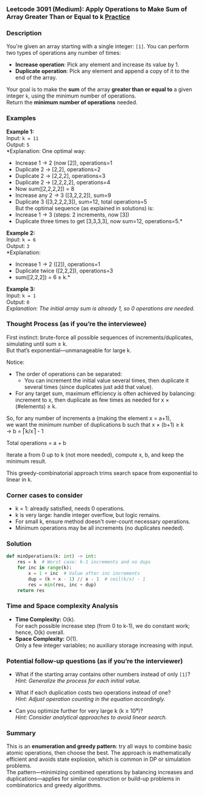 ### Leetcode 3091 (Medium): Apply Operations to Make Sum of Array Greater Than or Equal to k [Practice](https://leetcode.com/problems/apply-operations-to-make-sum-of-array-greater-than-or-equal-to-k)

### Description  
You're given an array starting with a single integer: `[1]`. You can perform two types of operations any number of times:

- **Increase operation**: Pick any element and increase its value by 1.
- **Duplicate operation**: Pick any element and append a copy of it to the end of the array.

Your goal is to make the **sum** of the array **greater than or equal to** a given integer `k`, using the minimum number of operations.  
Return the **minimum number of operations** needed.

### Examples  

**Example 1:**  
Input: `k = 11`  
Output: `5`  
*Explanation: One optimal way:  
- Increase 1 → 2 (now [2]), operations=1  
- Duplicate 2 → [2,2], operations=2  
- Duplicate 2 → [2,2,2], operations=3  
- Duplicate 2 → [2,2,2,2], operations=4  
- Now sum([2,2,2,2]) = 8  
- Increase any 2 → 3 ([3,2,2,2]), sum=9  
- Duplicate 3 ([3,2,2,2,3]), sum=12, total operations=5  
But the optimal sequence (as explained in solutions) is:  
- Increase 1 → 3 (steps: 2 increments, now [3])  
- Duplicate three times to get [3,3,3,3], now sum=12, operations=5.*

**Example 2:**  
Input: `k = 6`  
Output: `3`  
*Explanation:  
- Increase 1 → 2 ([2]), operations=1  
- Duplicate twice ([2,2,2]), operations=3  
- sum([2,2,2]) = 6 ≥ k.*

**Example 3:**  
Input: `k = 1`  
Output: `0`  
*Explanation: The initial array sum is already 1, so 0 operations are needed.*

### Thought Process (as if you’re the interviewee)  
First instinct: brute-force all possible sequences of increments/duplicates, simulating until sum ≥ k.  
But that’s exponential—unmanageable for large k.

Notice:
- The order of operations can be separated:  
  - You can increment the initial value several times, then duplicate it several times (since duplicates just add that value).
- For any target sum, maximum efficiency is often achieved by balancing: increment to x, then duplicate as few times as needed for x × (#elements) ≥ k.

So, for any number of increments a (making the element x = a+1),  
we want the minimum number of duplications b such that x × (b+1) ≥ k  
→ b = ⎡k/x⎤ - 1

Total operations = a + b

Iterate a from 0 up to k (not more needed), compute x, b, and keep the minimum result.

This greedy-combinatorial approach trims search space from exponential to linear in k.

### Corner cases to consider  
- k = 1: already satisfied, needs 0 operations.
- k is very large: handle integer overflow, but logic remains.
- For small k, ensure method doesn't over-count necessary operations.
- Minimum operations may be all increments (no duplicates needed).

### Solution

```python
def minOperations(k: int) -> int:
    res = k  # Worst case: k-1 increments and no dups
    for inc in range(k):
        x = 1 + inc  # Value after inc increments
        dup = (k + x - 1) // x - 1  # ceil(k/x) - 1
        res = min(res, inc + dup)
    return res
```

### Time and Space complexity Analysis  

- **Time Complexity:** O(k).  
  For each possible increase step (from 0 to k-1), we do constant work; hence, O(k) overall.
- **Space Complexity:** O(1).  
  Only a few integer variables; no auxiliary storage increasing with input.

### Potential follow-up questions (as if you’re the interviewer)  

- What if the starting array contains other numbers instead of only `[1]`?  
  *Hint: Generalize the process for each initial value.*

- What if each duplication costs two operations instead of one?  
  *Hint: Adjust operation counting in the equation accordingly.*

- Can you optimize further for very large k (k ≥ 10⁸)?  
  *Hint: Consider analytical approaches to avoid linear search.*

### Summary
This is an **enumeration and greedy pattern**: try all ways to combine basic atomic operations, then choose the best. The approach is mathematically efficient and avoids state explosion, which is common in DP or simulation problems.  
The pattern—minimizing combined operations by balancing increases and duplications—applies for similar construction or build-up problems in combinatorics and greedy algorithms.